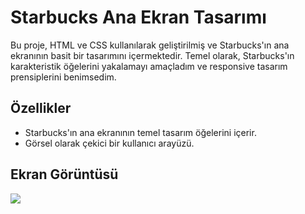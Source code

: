 <h1> Starbucks Ana Ekran Tasarımı </h1>

Bu proje, HTML ve CSS kullanılarak geliştirilmiş ve Starbucks'ın ana ekranının basit bir tasarımını içermektedir. Temel olarak, Starbucks'ın karakteristik öğelerini yakalamayı amaçladım ve responsive tasarım prensiplerini benimsedim.

<h2> Özellikler </h2>

- Starbucks'ın ana ekranının temel tasarım öğelerini içerir.
- Görsel olarak çekici bir kullanıcı arayüzü.

<h2> Ekran Görüntüsü </h2>

![](Kahvesite.gif)

